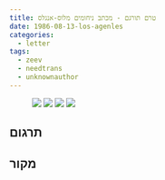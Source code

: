 ```yaml
---
title: טרם תורגם - מכתב ניחומים מלוס-אנגלס
date: 1986-08-13-los-agenles
categories:
  - letter
tags:
  - zeev
  - needtrans
  - unknownauthor
---
```


<figure class="half">
    <a  href="/pupko-papers/assets/images/1986-08-13-los-agenles-1.jpg">
    <img src="/pupko-papers/assets/images/1986-08-13-los-agenles-1.jpg"></a>
    <a  href="/pupko-papers/assets/images/1986-08-13-los-agenles-2.jpg">
    <img src="/pupko-papers/assets/images/1986-08-13-los-agenles-2.jpg"></a>
    <a  href="/pupko-papers/assets/images/1986-08-13-los-agenles-3.jpg">
    <img src="/pupko-papers/assets/images/1986-08-13-los-agenles-3.jpg"></a>
    <a  href="/pupko-papers/assets/images/1986-08-13-los-agenles-4.jpg">
    <img src="/pupko-papers/assets/images/1986-08-13-los-agenles-4.jpg"></a>
</figure>

## תרגום

## מקור

